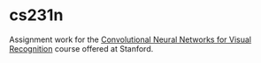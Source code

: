 # cs231n
Assignment work for the [Convolutional Neural Networks for Visual Recognition](cs231n.stanford.edu/) course offered at Stanford. 
